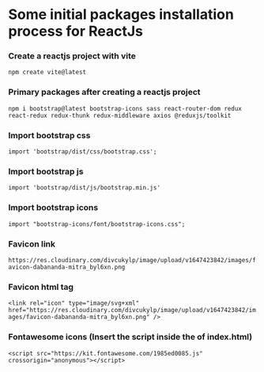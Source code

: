 # Some initial packages installation process for ReactJs
### Create a reactjs project with vite
`npm create vite@latest`
### Primary packages after creating a reactjs project
`npm i bootstrap@latest bootstrap-icons sass react-router-dom redux react-redux redux-thunk redux-middleware axios @reduxjs/toolkit`
### Import bootstrap css
`import 'bootstrap/dist/css/bootstrap.css';`
### Import bootstrap js
`import 'bootstrap/dist/js/bootstrap.min.js'`
### Import bootstrap icons
`import "bootstrap-icons/font/bootstrap-icons.css";`
### Favicon link
`https://res.cloudinary.com/divcukylp/image/upload/v1647423842/images/favicon-dabananda-mitra_byl6xn.png`
### Favicon html tag
`<link rel="icon" type="image/svg+xml" href="https://res.cloudinary.com/divcukylp/image/upload/v1647423842/images/favicon-dabananda-mitra_byl6xn.png" />`
### Fontawesome icons (Insert the script inside the <head> of index.html)
`<script src="https://kit.fontawesome.com/1985ed0085.js" crossorigin="anonymous"></script>`
